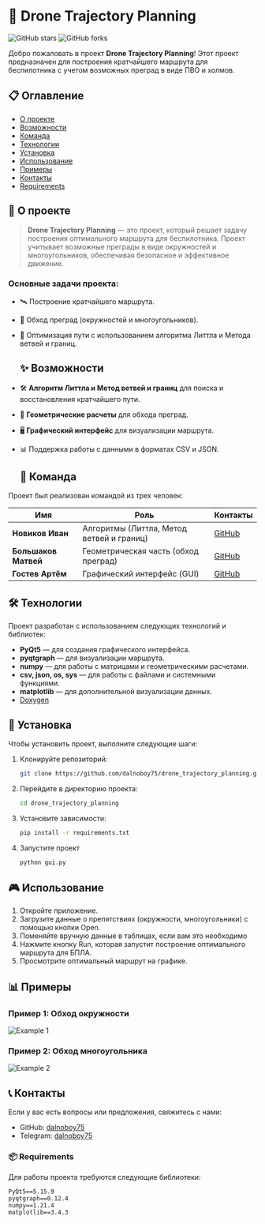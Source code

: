 # 🚁 **Drone Trajectory Planning**

![GitHub stars](https://img.shields.io/github/stars/dalnoboy75/drone_trajectory_planning?style=social)
![GitHub forks](https://img.shields.io/github/forks/dalnoboy75/drone_trajectory_planning?style=social)

Добро пожаловать в проект **Drone Trajectory Planning**! Этот проект предназначен для построения кратчайшего маршрута для беспилотника с учетом возможных преград в виде ПВО и холмов.
## 📋 **Оглавление**

- [О проекте](#-о-проекте)
- [Возможности](#-возможности)
- [Команда](#-команда)
- [Технологии](#-технологии)
- [Установка](#-установка)
- [Использование](#-использование)
- [Примеры](#-примеры)
- [Контакты](#-контакты)
- [Requirements](#-requirements)

## 🌟 **О проекте**

> **Drone Trajectory Planning** — это проект, который решает задачу построения оптимального маршрута для беспилотника. Проект учитывает возможные преграды в виде окружностей и многоугольников, обеспечивая безопасное и эффективное движение.

### Основные задачи проекта:

- 🛰️ Построение кратчайшего маршрута.
- 🚧 Обход преград (окружностей и многоугольников).
- 🚀 Оптимизация пути с использованием алгоритма Литтла и Метода ветвей и границ.

  ## ✨ **Возможности**

- 🛠️ **Алгоритм Литтла и Метод ветвей и границ** для поиска и восстановления кратчайшего пути.
- 📐 **Геометрические расчеты** для обхода преград.
- 🖥️ **Графический интерфейс** для визуализации маршрута.
- 📊 Поддержка работы с данными в форматах CSV и JSON.

  ## 👥 **Команда**

Проект был реализован командой из трех человек:

| Имя           | Роль                                      | Контакты                          |
|---------------|-------------------------------------------|-----------------------------------|
| **Новиков Иван** | Алгоритмы (Литтла, Метод ветвей и границ)              | [GitHub](https://github.com/dalnoboy75) |
| **Большаков Матвей**    | Геометрическая часть (обход преград)       | [GitHub](https://github.com/Matvey-cmd)   |
| **Гостев Артём**    | Графический интерфейс (GUI)               | [GitHub](https://github.com/gulyonatyoma)  |


## 🛠️ **Технологии**

Проект разработан с использованием следующих технологий и библиотек:

- **PyQt5** — для создания графического интерфейса.
- **pyqtgraph** — для визуализации маршрута.
- **numpy** — для работы с матрицами и геометрическими расчетами.
- **csv, json, os, sys** — для работы с файлами и системными функциями.
- **matplotlib** — для дополнительной визуализации данных.
- [Doxygen](https://www.doxygen.nl/)

## 🚀 **Установка**

Чтобы установить проект, выполните следующие шаги:

1. Клонируйте репозиторий:

   ```bash
   git clone https://github.com/dalnoboy75/drone_trajectory_planning.git
2. Перейдите в директорию проекта:

   ```bash
   cd drone_trajectory_planning
3. Установите зависимости:

   ```bash
   pip install -r requirements.txt
4. Запустите проект

   ```bash
   python gui.py

## 🎮 **Использование**

1. Откройте приложение.
2. Загрузите данные о препятствиях (окружности, многоугольники) с помощью кнопки Open.
3. Поменяйте вручную данные в таблицах, если вам это необходимо
4. Нажмите кнопку Run, которая запустит построение оптимального маршрута для БПЛА.
5. Просмотрите оптимальный маршрут на графике.

## 📊 **Примеры**

### Пример 1: Обход окружности

![Example 1](circle.png)

### Пример 2: Обход многоугольника

![Example 2](hill.png)



## 📞 **Контакты**

Если у вас есть вопросы или предложения, свяжитесь с нами:

- GitHub: [dalnoboy75](https://github.com/dalnoboy75)
- Telegram: [dalnoboy75](https://t.me/dalnoboy75)

### 📦 **Requirements**

Для работы проекта требуются следующие библиотеки:

```plaintext
PyQt5==5.15.9
pyqtgraph==0.12.4
numpy==1.21.4
matplotlib==3.4.3
